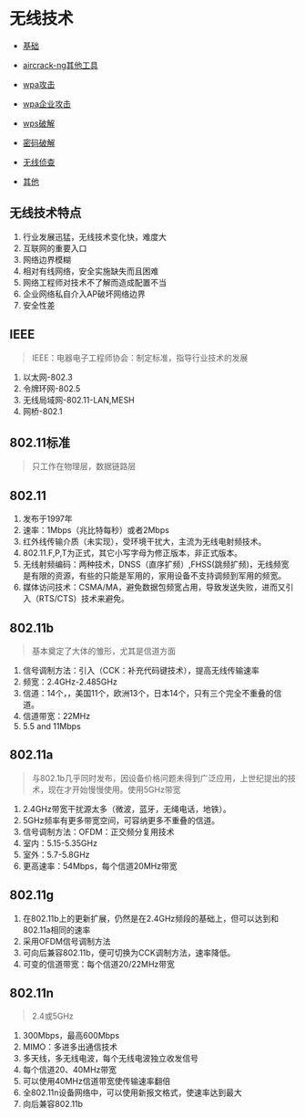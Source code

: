 
# 无线技术

* [基础](./无线技术-基础.md)

* [aircrack-ng其他工具](./无线技术-aircrack-ng其他工具.md)

* [wpa攻击](./无线技术-wpa攻击.md)

* [wpa企业攻击](./无线技术-wpa企业攻击.md)

* [wps破解](./无线技术-wps破解.md)

* [密码破解](./无线技术-密码破解.md)

* [无线侦查](./无线技术-无线侦查.md)

* [其他](./无线技术-其他.md)



## 无线技术特点
1. 行业发展迅猛，无线技术变化快，难度大
2. 互联网的重要入口
3. 网络边界模糊
4. 相对有线网络，安全实施缺失而且困难
5. 网络工程师对技术不了解而造成配置不当
5. 企业网络私自介入AP破坏网络边界
5. 安全性差

## IEEE
> IEEE：电器电子工程师协会：制定标准，指导行业技术的发展

1. 以太网-802.3
2. 令牌环网-802.5
3. 无线局域网-802.11-LAN,MESH
4. 网桥-802.1

## 802.11标准
> 只工作在物理层，数据链路层

## 802.11

1. 发布于1997年
2. 速率：1Mbps（兆比特每秒）或者2Mbps
3. 红外线传输介质（未实现），受环境干扰大，主流为无线电射频技术。
4. 802.11.F,P,T为正式，其它小写字母为修正版本，非正式版本。
5. 无线射频编码：两种技术，DNSS（直序扩频）,FHSS(跳频扩频)，无线频宽是有限的资源，有些的只能是军用的，家用设备不支持调频到军用的频宽。
6. 媒体访问技术：CSMA/MA，避免数据包频宽占用，导致发送失败，进而又引入（RTS/CTS）技术来避免。

## 802.11b
> 基本奠定了大体的雏形，尤其是信道方面

1. 信号调制方法：引入（CCK：补充代码键技术），提高无线传输速率
1. 频宽：2.4GHz-2.485GHz
1. 信道：14个，，美国11个，欧洲13个，日本14个，只有三个完全不重叠的信道。
1. 信道带宽：22MHz
1. 5.5 and 11Mbps

## 802.11a
> 与802.1b几乎同时发布，因设备价格问题未得到广泛应用，上世纪提出的技术，现在才开始慢慢使用。使用5GHz带宽

1. 2.4GHz带宽干扰源太多（微波，蓝牙，无绳电话，地铁）。
1. 5GHz频率有更多带宽空间，可容纳更多不重叠的信道。
1. 信号调制方法：OFDM：正交频分复用技术
1. 室内：5.15-5.35GHz
1. 室外：5.7-5.8GHz
1. 更高速率：54Mbps，每个信道20MHz带宽

## 802.11g

1. 在802.11b上的更新扩展，仍然是在2.4GHz频段的基础上，但可以达到和802.11a相同的速率
1. 采用OFDM信号调制方法
1. 可向后兼容802.11b，便可切换为CCK调制方法，速率降低。
1. 可变的信道带宽：每个信道20/22MHz带宽

## 802.11n
> 2.4或5GHz

1. 300Mbps，最高600Mbps
1. MIMO：多进多出通信技术
1. 多天线，多无线电波，每个无线电波独立收发信号
1. 每个信道20、40MHz带宽
1. 可以使用40MHz信道带宽使传输速率翻倍
1. 全802.11n设备网络中，可以使用新报文格式，使速率达到最大
1. 向后兼容802.11b


